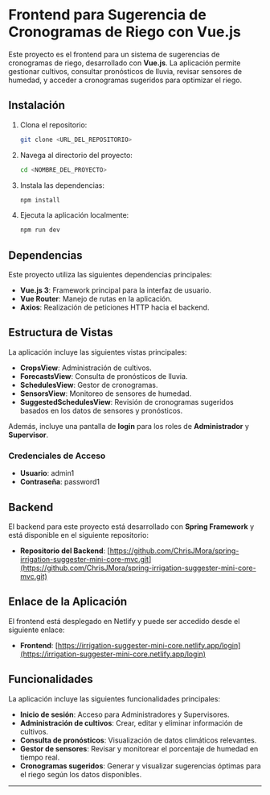 # Frontend para Sugerencia de Cronogramas de Riego con Vue.js

Este proyecto es el frontend para un sistema de sugerencias de cronogramas de riego, desarrollado con **Vue.js**. La aplicación permite gestionar cultivos, consultar pronósticos de lluvia, revisar sensores de humedad, y acceder a cronogramas sugeridos para optimizar el riego.

## Instalación

1. Clona el repositorio:
    ```bash
    git clone <URL_DEL_REPOSITORIO>
    ```

2. Navega al directorio del proyecto:
    ```bash
    cd <NOMBRE_DEL_PROYECTO>
    ```

3. Instala las dependencias:
    ```bash
    npm install
    ```

4. Ejecuta la aplicación localmente:
    ```bash
    npm run dev
    ```

## Dependencias

Este proyecto utiliza las siguientes dependencias principales:
- **Vue.js 3**: Framework principal para la interfaz de usuario.
- **Vue Router**: Manejo de rutas en la aplicación.
- **Axios**: Realización de peticiones HTTP hacia el backend.

## Estructura de Vistas

La aplicación incluye las siguientes vistas principales:

- **CropsView**: Administración de cultivos.
- **ForecastsView**: Consulta de pronósticos de lluvia.
- **SchedulesView**: Gestor de cronogramas.
- **SensorsView**: Monitoreo de sensores de humedad.
- **SuggestedSchedulesView**: Revisión de cronogramas sugeridos basados en los datos de sensores y pronósticos.

Además, incluye una pantalla de **login** para los roles de **Administrador** y **Supervisor**.

### Credenciales de Acceso

- **Usuario**: admin1
- **Contraseña**: password1

## Backend

El backend para este proyecto está desarrollado con **Spring Framework** y está disponible en el siguiente repositorio:

- **Repositorio del Backend**: [https://github.com/ChrisJMora/spring-irrigation-suggester-mini-core-mvc.git](https://github.com/ChrisJMora/spring-irrigation-suggester-mini-core-mvc.git)

## Enlace de la Aplicación

El frontend está desplegado en Netlify y puede ser accedido desde el siguiente enlace:

- **Frontend**: [https://irrigation-suggester-mini-core.netlify.app/login](https://irrigation-suggester-mini-core.netlify.app/login)

## Funcionalidades

La aplicación incluye las siguientes funcionalidades principales:

- **Inicio de sesión**: Acceso para Administradores y Supervisores.
- **Administración de cultivos**: Crear, editar y eliminar información de cultivos.
- **Consulta de pronósticos**: Visualización de datos climáticos relevantes.
- **Gestor de sensores**: Revisar y monitorear el porcentaje de humedad en tiempo real.
- **Cronogramas sugeridos**: Generar y visualizar sugerencias óptimas para el riego según los datos disponibles.

---
